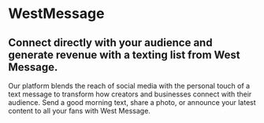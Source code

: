 # WestMessage
## Connect directly with your audience and generate revenue with a texting list from West Message.
Our platform blends the reach of social media with the personal touch of a text message to transform how creators and businesses connect with their audience. Send a good morning text, share a photo, or announce your latest content to all your fans with West Message.
